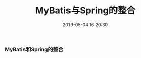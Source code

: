 ﻿---
title: MyBatis与Spring的整合
categories: SSM
date: 2019-05-04 16:20:30
---

### MyBatis和Spring的整合










